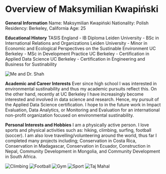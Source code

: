 # Overview of Maksymilian Kwapiński

**General Information**
Name: Maksymilian Kwapiński
Nationality: Polish
Residency: Berkeley, California
Age: 25

**Educational History**
TASIS England - IB Diploma
Leiden University - BSc in International Relations and Organizations
Leiden University - Minor in Economic and Ecological Perspectives on the Sustinable Environment
UC Berkeley - MSc in Development Practice
UC Berkeley - Certification in Applied Data Science
UC Berkeley - Certification in Engineering and Business for Sustinability

![Me and Dr. Shah](Images/MDP.jpeg)

**Academic and Career Interests**
Ever since high school I was interested in environmental sustinability and thus my academic pursuits reflect this. On the other hand, recently at UC Berkeley I have increasingly become interested and involved in data science and research. Hence, my pursuit of the Applied Data Science certification. I hope to in the future work in Impact Evaluation, Data Analytics, or Monitoring and Evaluation for an international non-profit organization focused on environmental sustinability.

**Personal Interests and Hobbies**
I am a physically active person. I love sports and physical activities such as: hiking, climbing, surfing, football (soccer). I am also love travelling/volunteering around the world, thus far I completed many projects including; Conservation in Costa Rica, Conservation in Madagascar, Conservation in Ecuador, Construction in Nepal, Community Development in Mongolia, and Community Development in South Africa.

![Climbing](Images/Climbing.JPG)
![Football](Images/Football.jpg)
![Gym](Images/Gym.JPG)
![Sport](Images/Sport.jpeg)
![Taj Mahal](Images/India.jpeg)
